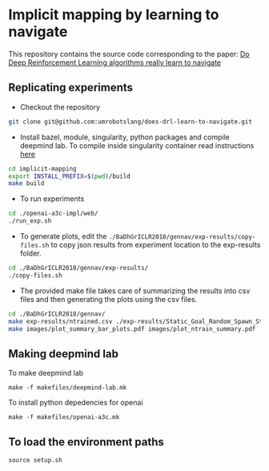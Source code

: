 # Implicit mapping by learning to navigate

This repository contains the source code corresponding to the paper:
[Do Deep Reinforcement Learning algorithms really learn to navigate](https://openreview.net/forum?id=BkiIkBJ0b)

## Replicating experiments
* Checkout the repository

``` bash
git clone git@github.com:umrobotslang/does-drl-learn-to-navigate.git
```

* Install bazel, module, singularity, python packages and compile
  deepmind lab. To compile inside singularity container read instructions [here](singularity/README.md)

``` bash
cd implicit-mapping
export INSTALL_PREFIX=$(pwd)/build
make build
```

* To run experiments

``` bash
cd ./openai-a3c-impl/web/
./run_exp.sh
```

* To generate plots, edit the `./BaDhGrICLR2018/gennav/exp-results/copy-files.sh` to copy json results from experiment location to the exp-results folder.

``` bash
cd ./BaDhGrICLR2018/gennav/exp-results/
./copy-files.sh
```
* The provided make file takes care of summarizing the results into
  csv files and then generating the plots using the csv files.

``` bash
cd ./BaDhGrICLR2018/gennav/
make exp-results/ntrained.csv ./exp-results/Static_Goal_Random_Spawn_Static_Maze.csv
make images/plot_summary_bar_plots.pdf images/plot_ntrain_summary.pdf
```

## Making deepmind lab

To make deepmind lab
```
make -f makefiles/deepmind-lab.mk
```

To install python depedencies for openai
```
make -f makefiles/openai-a3c.mk
```

## To load the environment paths
```
source setup.sh
```
